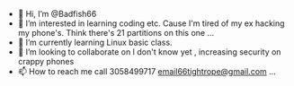 - 👋 Hi, I’m @Badfish66
- 👀 I’m interested in learning coding etc. Cause I'm tired of my ex hacking my phone's. Think there's 21 partitions on this one ...
- 🌱 I’m currently learning Linux basic class.
- 💞️ I’m looking to collaborate on I don't know yet , increasing security on crappy phones
- 📫 How to reach me call 3058499717 email66tightrope@gmail.com
...

<!---
Badfish66/Badfish66 is a ✨ special ✨ repository because its `README.md` (this file) appears on your GitHub profile.
You can click the Preview link to take a look at your changes.
--->
